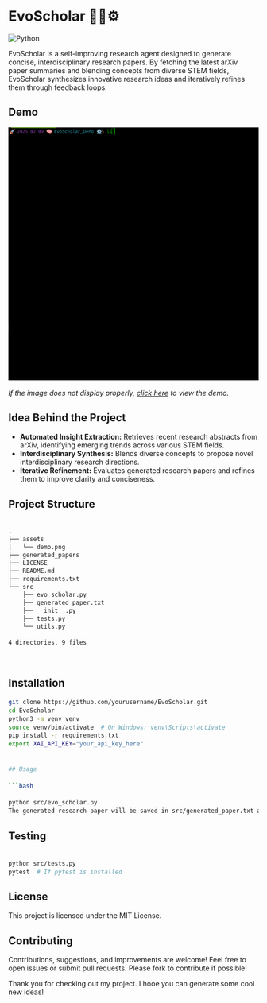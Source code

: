 # EvoScholar 🚀🧠⚙️

![Python](https://img.shields.io/badge/language-Python-blue)

EvoScholar is a self-improving research agent designed to generate concise, interdisciplinary research papers. By fetching the latest arXiv paper summaries and blending concepts from diverse STEM fields, EvoScholar synthesizes innovative research ideas and iteratively refines them through feedback loops.

## Demo

[![EvoScholar Demo](assets/demo.png)](https://i.imgur.com/IRvSRYm.mp4)

*If the image does not display properly, [click here](https://i.imgur.com/IRvSRYm.mp4) to view the demo.*

## Idea Behind the Project

- **Automated Insight Extraction:** Retrieves recent research abstracts from arXiv, identifying emerging trends across various STEM fields.
- **Interdisciplinary Synthesis:** Blends diverse concepts to propose novel interdisciplinary research directions.
- **Iterative Refinement:** Evaluates generated research papers and refines them to improve clarity and conciseness.

## Project Structure

```text

.
├── assets
│   └── demo.png
├── generated_papers
├── LICENSE
├── README.md
├── requirements.txt
└── src
    ├── evo_scholar.py
    ├── generated_paper.txt
    ├── __init__.py
    ├── tests.py
    └── utils.py

4 directories, 9 files



```

## Installation

```bash
git clone https://github.com/yourusername/EvoScholar.git
cd EvoScholar
python3 -m venv venv
source venv/bin/activate  # On Windows: venv\Scripts\activate
pip install -r requirements.txt
export XAI_API_KEY="your_api_key_here"


## Usage

```bash

python src/evo_scholar.py
The generated research paper will be saved in src/generated_paper.txt and the generated_papers directory.
```

## Testing
```bash

python src/tests.py
pytest  # If pytest is installed

```

## License
This project is licensed under the MIT License.

## Contributing
Contributions, suggestions, and improvements are welcome!
Feel free to open issues or submit pull requests. Please fork to contribute if possible!

Thank you for checking out my project. I hooe you can generate some cool new ideas!
